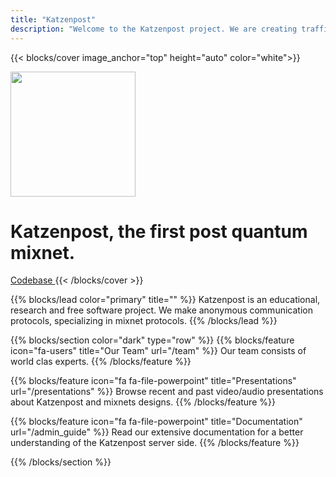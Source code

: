 ```yaml
---
title: "Katzenpost"
description: "Welcome to the Katzenpost project. We are creating traffic analysis resistant messaging. kthxbai"
---
```


<!-- Hero -->
{{< blocks/cover image_anchor="top" height="auto" color="white">}}
<div>
    <img src="/images/logo-friendly-mono.svg" height="200">
</div>
<h1 class="display-3 mt-0 mt-md-3">Katzenpost, the first post quantum mixnet.</h1>
<a class="btn btn-lg btn-secondary me-3 mb-4" href="https://github.com/katzenpost/katzenpost">
  Codebase <i class="fab fa-github ms-2 "></i>
</a>
{{< /blocks/cover >}}


{{% blocks/lead color="primary" title="" %}}
Katzenpost is an educational, research and free software project. We make anonymous communication protocols,
specializing in mixnet protocols. 
{{% /blocks/lead %}}

<!-- Triplet Section: Gray -->
{{% blocks/section color="dark" type="row" %}}
{{% blocks/feature icon="fa-users" title="Our Team" url="/team" %}}
Our team consists of world clas experts.
{{% /blocks/feature %}}

{{% blocks/feature icon="fa fa-file-powerpoint" title="Presentations" url="/presentations" %}}
Browse recent and past video/audio presentations about Katzenpost and mixnets designs.
{{% /blocks/feature %}}

{{% blocks/feature icon="fa fa-file-powerpoint" title="Documentation" url="/admin_guide" %}}
Read our extensive documentation for a better understanding of the Katzenpost server side.
{{% /blocks/feature %}}


{{% /blocks/section %}}
